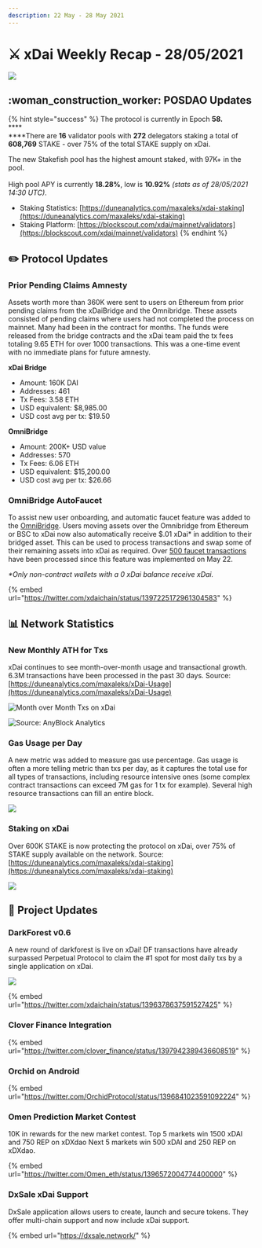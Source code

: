 ```yaml
---
description: 22 May - 28 May 2021
---
```


# ⚔️ xDai Weekly Recap - 28/05/2021

![](../../../../.gitbook/assets/weekly-update-5-28.png)

## :woman\_construction\_worker: POSDAO Updates

{% hint style="success" %}
The protocol is currently in Epoch **58.**\
****\
****There are **16** validator pools with **272** delegators staking a total of **608,769** STAKE - over 75% of the total STAKE supply on xDai.

The new Stakefish pool has the highest amount staked, with 97K+ in the pool.\
\
High pool APY is currently **18.28%**, low is **10.92%** _(stats as of 28/05/2021 14:30 UTC)_.

* Staking Statistics: [https://duneanalytics.com/maxaleks/xdai-staking](https://duneanalytics.com/maxaleks/xdai-staking)
* Staking Platform: [https://blockscout.com/xdai/mainnet/validators](https://blockscout.com/xdai/mainnet/validators)
{% endhint %}

## :pencil2: Protocol Updates

### Prior Pending Claims Amnesty

Assets worth more than 360K were sent to users on Ethereum from prior pending claims from the xDaiBridge and the Omnibridge. These assets consisted of pending claims where users had not completed the process on mainnet. Many had been in the contract for months. The funds were released from the bridge contracts and the xDai team paid the tx fees totaling 9.65 ETH for over 1000 transactions. This was a one-time event with no immediate plans for future amnesty.&#x20;

**xDai Bridge**

* Amount: 160K DAI
* Addresses: 461
* Tx Fees: 3.58 ETH
* USD equivalent: $8,985.00
* USD cost avg per tx: $19.50

**OmniBridge**

* Amount: 200K+ USD value&#x20;
* Addresses: 570
* Tx Fees: 6.06 ETH
* USD equivalent: $15,200.00
* USD cost avg per tx: $26.66

### OmniBridge AutoFaucet

To assist new user onboarding, and automatic faucet feature was added to the [OmniBridge](https://omni.xdaichain.com/bridge). Users moving assets over the Omnibridge from Ethereum or BSC to xDai now also automatically receive $.01 xDai\* in addition to their bridged asset. This can be used to process transactions and swap some of their remaining assets into xDai as required. Over [500 faucet transactions](https://blockscout.com/xdai/mainnet/address/0x562a9171c251777766285E877c80e7F4cC02d165/transactions) have been processed since this feature was implemented on May 22.

_\*Only non-contract wallets with a 0 xDai balance receive xDai._

{% embed url="https://twitter.com/xdaichain/status/1397225172961304583" %}

## 📊 Network Statistics

### New Monthly ATH for Txs

xDai continues to see month-over-month usage and transactional growth. 6.3M transactions have been processed in the past 30 days. Source: [https://duneanalytics.com/maxaleks/xDai-Usage](https://duneanalytics.com/maxaleks/xDai-Usage)

![Month over Month Txs on xDai](<../../../../.gitbook/assets/3 - txpermonth.png>)

![Source: AnyBlock Analytics](<../../../../.gitbook/assets/may2021 (1).png>)

### Gas Usage per Day

A new metric was added to measure gas use percentage. Gas usage is often a more telling metric than txs per day, as it captures the total use for all types of transactions, including resource intensive ones (some complex contract transactions can exceed 7M gas for 1 tx for example). Several high resource transactions can fill an entire block.

![](../../../../.gitbook/assets/gas-usage.png)

### Staking on xDai

Over 600K STAKE is now protecting the protocol on xDai, over 75% of STAKE supply available on the network. Source: [https://duneanalytics.com/maxaleks/xdai-staking](https://duneanalytics.com/maxaleks/xdai-staking)

![](<../../../../.gitbook/assets/total staked -1.png>)

## :butterfly: Project Updates

### DarkForest v0.6&#x20;

A new round of darkforest is live on xDai! DF transactions have already surpassed Perpetual Protocol to claim the #1 spot for most daily txs by a single application on xDai.

![](../../../../.gitbook/assets/df-may.png)

{% embed url="https://twitter.com/xdaichain/status/1396378637591527425" %}

### Clover Finance Integration

{% embed url="https://twitter.com/clover_finance/status/1397942389436608519" %}

### Orchid on Android

{% embed url="https://twitter.com/OrchidProtocol/status/1396841023591092224" %}

### Omen Prediction Market Contest

10K in rewards for the new market contest. Top 5 markets win 1500 xDAI and 750 REP on xDXdao Next 5 markets win 500 xDAI and 250 REP on xDXdao.

{% embed url="https://twitter.com/Omen_eth/status/1396572004774400000" %}

### DxSale xDai Support

DxSale application allows users to create, launch and secure tokens. They offer multi-chain support and now include xDai support.

{% embed url="https://dxsale.network/" %}





